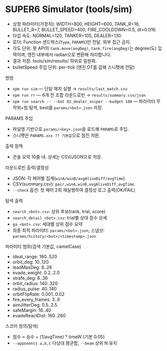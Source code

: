 # SUPER6 Simulator (tools/sim)

- 상정 파라미터(가정치): WIDTH=800, HEIGHT=600, TANK_R=16, BULLET_R=7, BULLET_SPEED=400, FIRE_COOLDOWN=0.5, dt=0.016.
- 타입 속도: NORMAL=120, TANKER=105, DEALER=130.
- 로더: Function 샌드박스(`Type`, `PARAMS`)만 전달. 외부 접근 금지.
- 각도 단위: 봇 API의 `tank.move(angDeg)`, `tank.fire(angDeg)`는 degree(도) 입력이며, 엔진 내부에서 radian으로 변환해 처리합니다.
- 결과 저장: tools/sim/results/ 하위로 일원화.
- bulletSpeed 주입 단위: per-tick (엔진 DT를 곱해 스니펫에 전달)

명령
- `npm run sim` — 단일 매치 실행 → `results/last_match.csv`
- `npm run rr` — 6개 전 조합 라운드로빈 → `results/summary.csv/json`
- `npm run search -- --bot 02_dealer_sniper --budget 100` — 파라미터 무작위+빔 탐색, best를 `params/<bot>.json` 저장.

PARAMS 주입
- 파일명 기반으로 `params/<key>.json`을 로드해 `PARAMS`로 주입.
- 스니펫은 `PARAMS.xxx ?? 기본값`으로 점진 치환.

출력 정책
- 콘솔 요약 10줄 내. 상세는 CSV/JSON으로 저장.

라운드로빈 출력/결정성
- JSON: 각 페어별 집계(`winA/winB/avgAliveDiff/avgTime`).
- CSV(summary.csv): `pair,winA,winB,avgAliveDiff,avgTime`.
- `--check` 옵션: 첫 페어 2회 재실행하여 결정성 로그 출력(OK/FAIL)

탐색 출력
- `search_<bot>.csv`: 상위 후보(rank, trial, score)
- `search_detail_<bot>.csv`: trial별 상대 점수 상세
- `ga_<bot>.csv`: 세대별 상위 점수 요약
- 최종 최적 파라미터: `params/<bot>.json`, 스냅샷: `params/history/<bot>/<timestamp>.json`

파라미터 범위(검색 기본값, camelCase)
- ideal_range: 160..520
- orbit_deg: 10..120
- leadMaxDeg: 8..26
- evade_weight: 0.2..2.0
- strafe_deg: 8..36
- orbit_radius: 140..320
- radius_pulse: 40..140
- orbitFlipRate: 0.001..0.02
- fire_every_frames: 3..9
- aimJitterDeg: 0.5..2.5
- safeMargin: 16..40
- evadeReactDist: 160..260

스코어 정의(탐색)
- 점수 = 승수 + (1/avgTime) * timeW (기본 0.05)
- `--opponents a,b,c` 다상대 평균합, `--beam` 상위 N 유지
